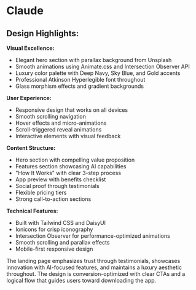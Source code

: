 # Claude
## Design Highlights:

**Visual Excellence:**
- Elegant hero section with parallax background from Unsplash
- Smooth animations using Animate.css and Intersection Observer API
- Luxury color palette with Deep Navy, Sky Blue, and Gold accents
- Professional Atkinson Hyperlegible font throughout
- Glass morphism effects and gradient backgrounds

**User Experience:**
- Responsive design that works on all devices
- Smooth scrolling navigation
- Hover effects and micro-animations
- Scroll-triggered reveal animations
- Interactive elements with visual feedback

**Content Structure:**
- Hero section with compelling value proposition
- Features section showcasing AI capabilities
- "How It Works" with clear 3-step process
- App preview with benefits checklist
- Social proof through testimonials
- Flexible pricing tiers
- Strong call-to-action sections

**Technical Features:**
- Built with Tailwind CSS and DaisyUI
- Ionicons for crisp iconography
- Intersection Observer for performance-optimized animations
- Smooth scrolling and parallax effects
- Mobile-first responsive design

The landing page emphasizes trust through testimonials, showcases innovation with AI-focused features, and maintains a luxury aesthetic throughout. The design is conversion-optimized with clear CTAs and a logical flow that guides users toward downloading the app.
